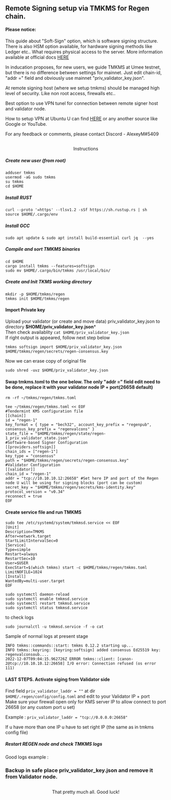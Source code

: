 ## Remote Signing setup via TMKMS for Regen chain.

#### Please notice:

This guide about "Soft-Sign" option, which is software signing structure. There is also HSM option available, for hardware signing methods like Ledger etc.. What requires physical access to the server. More information available at official docs [HERE](https://github.com/iqlusioninc/tmkms)

In inducation proposes, for new users, we guide TMKMS at Umee testnet, but there is no difference between settings for mainnet. Just edit chain-id, "addr =" field and obviously use mainnet "priv_validator_key.json".

At remote signing host (where we setup tmkms) should be managed high level of security. Like non root access, firewalls etc.. 

Best option to use VPN tunel for connection between remote signer host and validator node.

How to setup VPN at Ubuntu U can find [HERE](https://www.digitalocean.com/community/tutorials/how-to-set-up-and-configure-an-openvpn-server-on-ubuntu-20-04)
or any another source like Google or YouTube.  

For any feedback or comments, please contact Discord - AlexeyM#5409

##
<p align="center">
Instructions
</p>

##### Create new user (from root)
```
adduser tmkms
usermod -aG sudo tmkms
su tmkms
cd $HOME
```

##### Install RUST
```
curl --proto '=https' --tlsv1.2 -sSf https://sh.rustup.rs | sh
source $HOME/.cargo/env
```

##### Install GCC 
```
sudo apt update & sudo apt install build-essential curl jq  --yes
```

##### Compile and sort TMKMS binaries
```
cd $HOME
cargo install tmkms --features=softsign
sudo mv $HOME/.cargo/bin/tmkms /usr/local/bin/
```

##### Create and Init TKMS working directory
```
mkdir -p $HOME/tmkms/regen
tmkms init $HOME/tmkms/regen
```
#### Import Private key
Upload your validator (or create and move data) priv_validator_key.json 
to directory **$HOME/priv_validator_key.json***  
Then check availablity ```cat $HOME/priv_validator_key.json```  
If right output is appeared, follow next step below 
```
tmkms softsign import $HOME/priv_validator_key.json $HOME/tmkms/regen/secrets/regen-consensus.key
```
Now we can erase copy of original file  
```
sudo shred -uvz $HOME/priv_validator_key.json
```

#### Swap tmkms.toml to the one below. The only "addr =" field edit need to be done, replace it with your validator node IP + port(26658 default)
```
rm -rf ~/tmkms/regen/tmkms.toml
```
```
tee ~/tmkms/regen/tmkms.toml << EOF
#Tendermint KMS configuration file
[[chain]]
id = "regen-1"
key_format = { type = "bech32", account_key_prefix = "regenpub", consensus_key_prefix = "regenvalcons" }
state_file = "$HOME/tmkms/regen/state/regen-1_priv_validator_state.json"
#Software-based Signer Configuration
[[providers.softsign]]
chain_ids = ["regen-1"]
key_type = "consensus"
path = "$HOME/tmkms/regen/secrets/regen-consensus.key"
#Validator Configuration
[[validator]]
chain_id = "regen-1"
addr = "tcp://10.10.10.12:26658" #Set here IP and port of the Regen node U will be using for signing blocks (port can be custom)   
secret_key = "$HOME/tmkms/regen/secrets/kms-identity.key"
protocol_version = "v0.34"
reconnect = true
EOF
```

#### Create service file and run TMKMS
```
sudo tee /etc/systemd/system/tmkmsd.service << EOF
[Unit]
Description=TMKMS
After=network.target
StartLimitIntervalSec=0
[Service]
Type=simple
Restart=always
RestartSec=10
User=$USER
ExecStart=$(which tmkms) start -c $HOME/tmkms/regen/tmkms.toml
LimitNOFILE=1024
[Install]
WantedBy=multi-user.target
EOF
```
```
sudo systemctl daemon-reload
sudo systemctl enable tmkmsd.service
sudo systemctl restart tmkmsd.service
sudo systemctl status tmkmsd.service
```
to check logs
```
sudo journalctl -u tmkmsd.service -f -o cat
```
Sample of normal logs at present stage

`INFO tmkms::commands::start: tmkms 0.12.2 starting up...`  
`INFO tmkms::keyring: [keyring:softsign] added consensus Ed25519 key: regenvalconsoub....`  
`2022-12-07T09:04:15.962726Z ERROR tmkms::client: [canon-2@tcp://10.10.10.12:26658] I/O error: Connection refused (os error 111)`

#### LAST STEPS. Activate siging from Validator side

Find field `priv_validator_laddr = ""` at dir `$HOME/.regen/config/config.toml` and edit to your Validator IP + port  
Make sure your firewall open only for KMS server IP to allow connect to port 26658 (or any custom port u set)

Example : `priv_validator_laddr = "tcp://0.0.0.0:26658"`

If u have more than one IP u have to set right IP (the same as in tmkms config file)

##### Restart REGEN node and check TMKMS logs   

Good logs example :  
 


### Backup in safe place priv_validator_key.json and remove it from Validator node.

##
<p align="center">
That pretty much all. Good luck!
</p>
